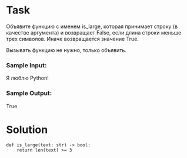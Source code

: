 # Task

Объявите функцию с именем is_large, которая принимает строку (в качестве аргумента) и возвращает False, если длина строки меньше трех символов. Иначе возвращается значение True.

Вызывать функцию не нужно, только объявить.

### Sample Input:

Я люблю Python!

### Sample Output:

True

# Solution
```
def is_large(text: str) -> bool:
    return len(text) >= 3
```